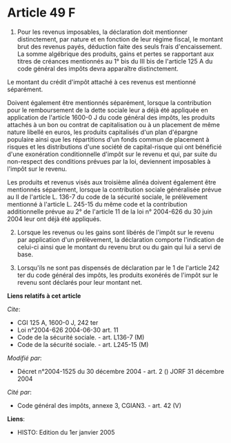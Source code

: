 # Article 49 F

1. Pour les revenus imposables, la déclaration doit mentionner distinctement, par nature et en fonction de leur régime
fiscal, le montant brut des revenus payés, déduction faite des seuls frais d'encaissement. La somme algébrique des produits,
gains et pertes se rapportant aux titres de créances mentionnés au 1° bis du III bis de l'article 125 A du code général des
impôts devra apparaître distinctement.

Le montant du crédit d'impôt attaché à ces revenus est mentionné séparément.

Doivent également être mentionnés séparément, lorsque la contribution pour le remboursement de la dette sociale leur a déjà
été appliquée en application de l'article 1600-0 J du code général des impôts, les produits attachés à un bon ou contrat de
capitalisation ou à un placement de même nature libellé en euros, les produits capitalisés d'un plan d'épargne populaire
ainsi que les répartitions d'un fonds commun de placement à risques et les distributions d'une société de capital-risque qui
ont bénéficié d'une exonération conditionnelle d'impôt sur le revenu et qui, par suite du non-respect des conditions prévues
par la loi, deviennent imposables à l'impôt sur le revenu.

Les produits et revenus visés aux troisième alinéa doivent également être mentionnés séparément, lorsque la contribution
sociale généralisée prévue au II de l'article L. 136-7 du code de la sécurité sociale, le prélèvement mentionné à l'article
L. 245-15 du même code et la contribution additionnelle prévue au 2° de l'article 11 de la loi n° 2004-626 du 30 juin 2004
leur ont déjà été appliqués.

2. Lorsque les revenus ou les gains sont libérés de l'impôt sur le revenu par application d'un prélèvement, la déclaration
comporte l'indication de celui-ci ainsi que le montant du revenu brut ou du gain qui lui a servi de base.

3. Lorsqu'ils ne sont pas dispensés de déclaration par le 1 de l'article 242 ter du code général des impôts, les produits
exonérés de l'impôt sur le revenu sont déclarés pour leur montant net.

**Liens relatifs à cet article**

_Cite_:

  - CGI 125 A, 1600-0 J, 242 ter
  - Loi n°2004-626 2004-06-30 art. 11
  - Code de la sécurité sociale. - art. L136-7 (M)
  - Code de la sécurité sociale. - art. L245-15 (M)

_Modifié par_:

  - Décret n°2004-1525 du 30 décembre 2004 - art. 2 () JORF 31 décembre 2004

_Cité par_:

  - Code général des impôts, annexe 3, CGIAN3. - art. 42 (V)

**Liens**:

  - HISTO: Edition du 1er janvier 2005
